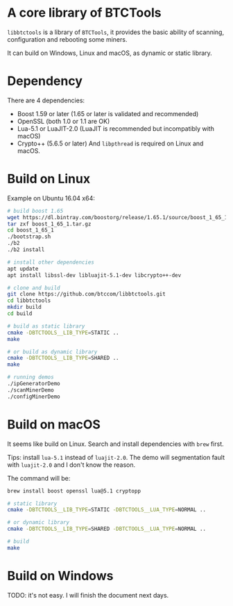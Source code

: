 A core library of BTCTools
==================

`libbtctools` is a library of `BTCTools`, it provides the basic ability of scanning, configuration and rebooting some miners.

It can build on Windows, Linux and macOS, as dynamic or static library.

# Dependency
There are 4 dependencies:
* Boost 1.59 or later (1.65 or later is validated and recommended)
* OpenSSL (both 1.0 or 1.1 are OK)
* Lua-5.1 or LuaJIT-2.0 (LuaJIT is recommended but incompatibly with macOS)
* Crypto++ (5.6.5 or later)
And `libpthread` is required on Linux and macOS.

# Build on Linux
Example on Ubuntu 16.04 x64:
```bash
# build boost 1.65
wget https://dl.bintray.com/boostorg/release/1.65.1/source/boost_1_65_1.tar.gz
tar zxf boost_1_65_1.tar.gz
cd boost_1_65_1
./bootstrap.sh
./b2
./b2 install

# install other dependencies
apt update
apt install libssl-dev libluajit-5.1-dev libcrypto++-dev

# clone and build
git clone https://github.com/btccom/libbtctools.git
cd libbtctools
mkdir build
cd build

# build as static library
cmake -DBTCTOOLS__LIB_TYPE=STATIC ..
make

# or build as dynamic library
cmake -DBTCTOOLS__LIB_TYPE=SHARED ..
make

# running demos
./ipGeneratorDemo
./scanMinerDemo
./configMinerDemo
```

# Build on macOS
It seems like build on Linux. Search and install dependencies with `brew` first.

Tips: install `lua-5.1` instead of `luajit-2.0`. The demo will segmentation fault with `luajit-2.0` and I don't know the reason.

The command will be:
```bash
brew install boost openssl lua@5.1 cryptopp

# static library
cmake -DBTCTOOLS__LIB_TYPE=STATIC -DBTCTOOLS__LUA_TYPE=NORMAL ..

# or dynamic library
cmake -DBTCTOOLS__LIB_TYPE=SHARED -DBTCTOOLS__LUA_TYPE=NORMAL ..

# build
make
```

# Build on Windows
TODO: it's not easy. I will finish the document next days.
